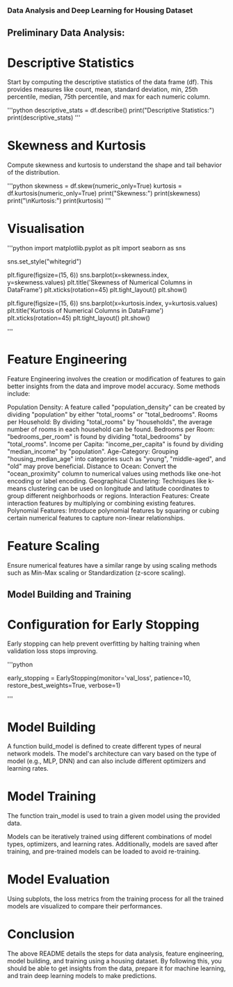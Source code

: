 ### Data Analysis and Deep Learning for Housing Dataset

## Preliminary Data Analysis:

# Descriptive Statistics

Start by computing the descriptive statistics of the data frame (df). This provides measures like count, mean, standard deviation, min, 25th percentile, median, 75th percentile, and max for each numeric column.

'''python
descriptive_stats = df.describe()
print("Descriptive Statistics:")
print(descriptive_stats)
'''

# Skewness and Kurtosis

Compute skewness and kurtosis to understand the shape and tail behavior of the distribution.

'''python
skewness = df.skew(numeric_only=True)
kurtosis = df.kurtosis(numeric_only=True)
print("Skewness:")
print(skewness)
print("\nKurtosis:")
print(kurtosis)
'''

# Visualisation

'''python
import matplotlib.pyplot as plt
import seaborn as sns

sns.set_style("whitegrid")

plt.figure(figsize=(15, 6))
sns.barplot(x=skewness.index, y=skewness.values)
plt.title('Skewness of Numerical Columns in DataFrame')
plt.xticks(rotation=45)
plt.tight_layout()
plt.show()

plt.figure(figsize=(15, 6))
sns.barplot(x=kurtosis.index, y=kurtosis.values)
plt.title('Kurtosis of Numerical Columns in DataFrame')
plt.xticks(rotation=45)
plt.tight_layout()
plt.show()

'''

# Feature Engineering
Feature Engineering involves the creation or modification of features to gain better insights from the data and improve model accuracy. Some methods include:

Population Density: A feature called "population_density" can be created by dividing "population" by either "total_rooms" or "total_bedrooms".
Rooms per Household: By dividing "total_rooms" by "households", the average number of rooms in each household can be found.
Bedrooms per Room: "bedrooms_per_room" is found by dividing "total_bedrooms" by "total_rooms".
Income per Capita: "income_per_capita" is found by dividing "median_income" by "population".
Age-Category: Grouping "housing_median_age" into categories such as "young", "middle-aged", and "old" may prove beneficial.
Distance to Ocean: Convert the "ocean_proximity" column to numerical values using methods like one-hot encoding or label encoding.
Geographical Clustering: Techniques like k-means clustering can be used on longitude and latitude coordinates to group different neighborhoods or regions.
Interaction Features: Create interaction features by multiplying or combining existing features.
Polynomial Features: Introduce polynomial features by squaring or cubing certain numerical features to capture non-linear relationships.

# Feature Scaling

Ensure numerical features have a similar range by using scaling methods such as Min-Max scaling or Standardization (z-score scaling).

## Model Building and Training

# Configuration for Early Stopping

Early stopping can help prevent overfitting by halting training when validation loss stops improving.

'''python

early_stopping = EarlyStopping(monitor='val_loss', patience=10, restore_best_weights=True, verbose=1)

'''

# Model Building

A function build_model is defined to create different types of neural network models. The model's architecture can vary based on the type of model (e.g., MLP, DNN) and can also include different optimizers and learning rates.

# Model Training

The function train_model is used to train a given model using the provided data.

Models can be iteratively trained using different combinations of model types, optimizers, and learning rates. Additionally, models are saved after training, and pre-trained models can be loaded to avoid re-training.

# Model Evaluation

Using subplots, the loss metrics from the training process for all the trained models are visualized to compare their performances.

# Conclusion

The above README details the steps for data analysis, feature engineering, model building, and training using a housing dataset. By following this, you should be able to get insights from the data, prepare it for machine learning, and train deep learning models to make predictions.